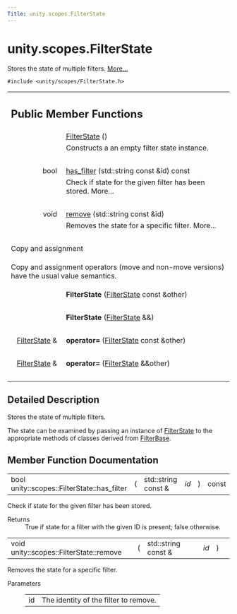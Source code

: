```yaml
---
Title: unity.scopes.FilterState
---
```


# unity.scopes.FilterState

<p>Stores the state of multiple filters.  
<a href="#details">More...</a></p>
<p><code>#include &lt;unity/scopes/FilterState.h&gt;</code></p>
<table class="memberdecls">
<tr class="heading"><td colspan="2"><h2 class="groupheader">
Public Member Functions</h2></td></tr>
<tr class="memitem:a766de68bf8b5c99774dcd2f2e7e2ed39"><td class="memItemLeft" align="right" valign="top">
&#160;</td><td class="memItemRight" valign="bottom"><a class="el" href="#a766de68bf8b5c99774dcd2f2e7e2ed39">FilterState</a> ()</td></tr>
<tr class="memdesc:a766de68bf8b5c99774dcd2f2e7e2ed39"><td class="mdescLeft">&#160;</td><td class="mdescRight">Constructs a an empty filter state instance. <br /></td></tr>
<tr class="separator:a766de68bf8b5c99774dcd2f2e7e2ed39"><td class="memSeparator" colspan="2">&#160;</td></tr>
<tr class="memitem:a7c624fcc70cf767fdb6d6dc54e8a5015"><td class="memItemLeft" align="right" valign="top">bool&#160;</td><td class="memItemRight" valign="bottom"><a class="el" href="#a7c624fcc70cf767fdb6d6dc54e8a5015">has_filter</a> (std::string const &amp;id) const </td></tr>
<tr class="memdesc:a7c624fcc70cf767fdb6d6dc54e8a5015"><td class="mdescLeft">&#160;</td><td class="mdescRight">Check if state for the given filter has been stored.  More...<br /></td></tr>
<tr class="separator:a7c624fcc70cf767fdb6d6dc54e8a5015"><td class="memSeparator" colspan="2">&#160;</td></tr>
<tr class="memitem:a15c5759e79b6c75fcdd2cf802b6ffac2"><td class="memItemLeft" align="right" valign="top">void&#160;</td><td class="memItemRight" valign="bottom"><a class="el" href="#a15c5759e79b6c75fcdd2cf802b6ffac2">remove</a> (std::string const &amp;id)</td></tr>
<tr class="memdesc:a15c5759e79b6c75fcdd2cf802b6ffac2"><td class="mdescLeft">&#160;</td><td class="mdescRight">Removes the state for a specific filter.  More...<br /></td></tr>
<tr class="separator:a15c5759e79b6c75fcdd2cf802b6ffac2"><td class="memSeparator" colspan="2">&#160;</td></tr>
<tr><td colspan="2">Copy and assignment</td></tr>
<tr><td colspan="2"><p>Copy and assignment operators (move and non-move versions) have the usual value semantics. </p>
</td></tr>
<tr class="memitem:a0680e593c3b4383c11c01e3950eab393"><td class="memItemLeft" align="right" valign="top">
&#160;</td><td class="memItemRight" valign="bottom"><b>FilterState</b> (<a class="el" href="index.html">FilterState</a> const &amp;other)</td></tr>
<tr class="separator:a0680e593c3b4383c11c01e3950eab393"><td class="memSeparator" colspan="2">&#160;</td></tr>
<tr class="memitem:a4b11a81ee8f40cf5b86269b9eec0de44"><td class="memItemLeft" align="right" valign="top">
&#160;</td><td class="memItemRight" valign="bottom"><b>FilterState</b> (<a class="el" href="index.html">FilterState</a> &amp;&amp;)</td></tr>
<tr class="separator:a4b11a81ee8f40cf5b86269b9eec0de44"><td class="memSeparator" colspan="2">&#160;</td></tr>
<tr class="memitem:ae6a5679d3e2c8a202648bd66431071e1"><td class="memItemLeft" align="right" valign="top">
<a class="el" href="index.html">FilterState</a> &amp;&#160;</td><td class="memItemRight" valign="bottom"><b>operator=</b> (<a class="el" href="index.html">FilterState</a> const &amp;other)</td></tr>
<tr class="separator:ae6a5679d3e2c8a202648bd66431071e1"><td class="memSeparator" colspan="2">&#160;</td></tr>
<tr class="memitem:ae05c001c976bf55c0bada0de16760933"><td class="memItemLeft" align="right" valign="top">
<a class="el" href="index.html">FilterState</a> &amp;&#160;</td><td class="memItemRight" valign="bottom"><b>operator=</b> (<a class="el" href="index.html">FilterState</a> &amp;&amp;other)</td></tr>
<tr class="separator:ae05c001c976bf55c0bada0de16760933"><td class="memSeparator" colspan="2">&#160;</td></tr>
</table>
<a name="details" id="details"></a><h2 class="groupheader">Detailed Description</h2>
<p>Stores the state of multiple filters. </p>
<p>The state can be examined by passing an instance of <a class="el" href="index.html" title="Stores the state of multiple filters. ">FilterState</a> to the appropriate methods of classes derived from <a class="el" href="unity.scopes.FilterBase.md" title="Base class for all implementations of filters. ">FilterBase</a>. </p>
<h2 class="groupheader">Member Function Documentation</h2>
<table class="memname">
<tr>
<td class="memname">bool unity::scopes::FilterState::has_filter </td>
<td>(</td>
<td class="paramtype">std::string const &amp;&#160;</td>
<td class="paramname"><em>id</em></td><td>)</td>
<td> const</td>
</tr>
</table>
<p>Check if state for the given filter has been stored. </p>
<dl class="section return"><dt>Returns</dt><dd>True if state for a filter with the given ID is present; false otherwise. </dd></dl>
<table class="memname">
<tr>
<td class="memname">void unity::scopes::FilterState::remove </td>
<td>(</td>
<td class="paramtype">std::string const &amp;&#160;</td>
<td class="paramname"><em>id</em></td><td>)</td>
<td></td>
</tr>
</table>
<p>Removes the state for a specific filter. </p>
<dl class="params"><dt>Parameters</dt><dd>
<table class="params">
<tr><td class="paramname">id</td><td>The identity of the filter to remove. </td></tr>
</table>
</dd>
</dl>
